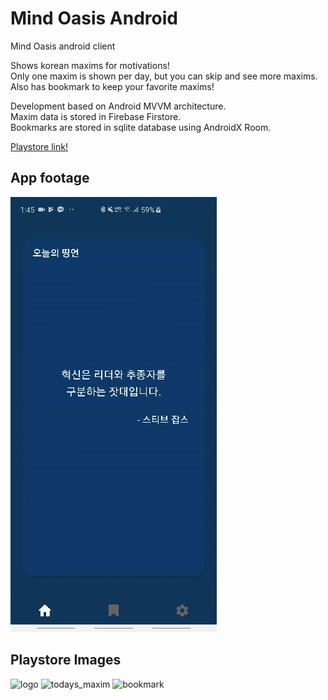 # Mind Oasis Android
Mind Oasis android client  
  
Shows korean maxims for motivations!  
Only one maxim is shown per day, but you can skip and see more maxims.  
Also has bookmark to keep your favorite maxims!  
  
Development based on Android MVVM architecture.  
Maxim data is stored in Firebase Firstore.  
Bookmarks are stored in sqlite database using AndroidX Room.  


[Playstore link!](https://play.google.com/store/apps/details?id=xyz.thingapps.thingphrase)

## App footage
<img src="./images/todays_phrase.gif" height="696">

## Playstore Images
![logo](https://lh3.googleusercontent.com/jzdNmSTsl-eVgCa-jS1ijurCaMBf1IaKBm8H9h0DCT3iAuf8MdBK43pCzdkCVEEiqw=w720-h310-rw)
![todays_maxim](https://lh3.googleusercontent.com/9tDaiY8esW3P9LE7j36Hf8fuw90UZ6xwFBrzXCy0ZcPb6cIErwkhdNv6i2Xn0VjyWw=w720-h310-rw)
![bookmark](https://lh3.googleusercontent.com/STRrK71eiWM1UZ_PMuc66gvkD9V6ciSnR4uctSJBubRLY5TujfjeCdmTi5BytrT8cw=w720-h310-rw)
